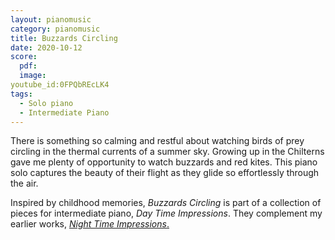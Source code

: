 ```yaml
---
layout: pianomusic
category: pianomusic
title: Buzzards Circling
date: 2020-10-12
score:
  pdf: 
  image: 
youtube_id:0FPQbREcLK4
tags:
  - Solo piano
  - Intermediate Piano
---
```


There is something so calming and restful about watching birds of prey circling in the thermal currents of a summer sky. Growing up in the Chilterns gave me plenty of opportunity to watch buzzards and red kites. This piano solo captures the beauty of their flight as they glide so effortlessly through the air.

Inspired by childhood memories, *Buzzards Circling* is part of a collection of pieces for intermediate piano, *Day Time Impressions*. They complement my earlier works, [*Night Time Impressions*.](https://www.bakertunes.com/pianomusic/night-time-impressions/)

